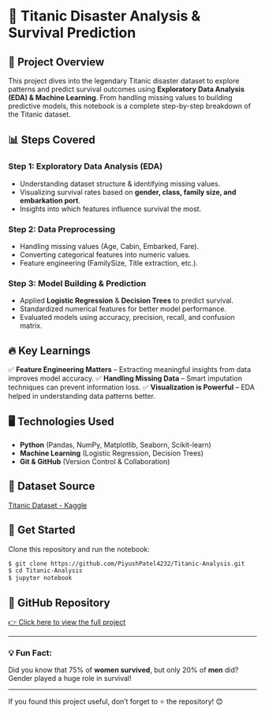 # 🚢 Titanic Disaster Analysis & Survival Prediction

## 📌 Project Overview
This project dives into the legendary Titanic disaster dataset to explore patterns and predict survival outcomes using **Exploratory Data Analysis (EDA) & Machine Learning**. From handling missing values to building predictive models, this notebook is a complete step-by-step breakdown of the Titanic dataset.

## 📊 Steps Covered
### **Step 1: Exploratory Data Analysis (EDA)**
- Understanding dataset structure & identifying missing values.
- Visualizing survival rates based on **gender, class, family size, and embarkation port**.
- Insights into which features influence survival the most.

### **Step 2: Data Preprocessing**
- Handling missing values (Age, Cabin, Embarked, Fare).
- Converting categorical features into numeric values.
- Feature engineering (FamilySize, Title extraction, etc.).

### **Step 3: Model Building & Prediction**
- Applied **Logistic Regression** & **Decision Trees** to predict survival.
- Standardized numerical features for better model performance.
- Evaluated models using accuracy, precision, recall, and confusion matrix.

## 🔥 Key Learnings
✅ **Feature Engineering Matters** – Extracting meaningful insights from data improves model accuracy.
✅ **Handling Missing Data** – Smart imputation techniques can prevent information loss.
✅ **Visualization is Powerful** – EDA helped in understanding data patterns better.

## 🖥️ Technologies Used
- **Python** (Pandas, NumPy, Matplotlib, Seaborn, Scikit-learn)
- **Machine Learning** (Logistic Regression, Decision Trees)
- **Git & GitHub** (Version Control & Collaboration)

## 📂 Dataset Source
[Titanic Dataset - Kaggle](https://www.kaggle.com/c/titanic)

## 🚀 Get Started
Clone this repository and run the notebook:
```sh
$ git clone https://github.com/PiyushPatel4232/Titanic-Analysis.git
$ cd Titanic-Analysis
$ jupyter notebook
```

## 🔗 GitHub Repository
[👉 Click here to view the full project](YOUR_GITHUB_REPO_LINK_HERE)

---

### **💡 Fun Fact:**
Did you know that 75% of **women survived**, but only 20% of **men** did? Gender played a huge role in survival!

---
If you found this project useful, don’t forget to ⭐ the repository! 😊
